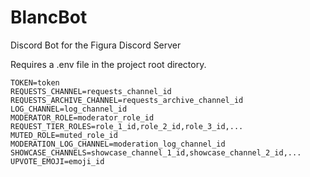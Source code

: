 # BlancBot
Discord Bot for the Figura Discord Server

Requires a .env file in the project root directory.

```
TOKEN=token
REQUESTS_CHANNEL=requests_channel_id
REQUESTS_ARCHIVE_CHANNEL=requests_archive_channel_id
LOG_CHANNEL=log_channel_id
MODERATOR_ROLE=moderator_role_id
REQUEST_TIER_ROLES=role_1_id,role_2_id,role_3_id,...
MUTED_ROLE=muted_role_id
MODERATION_LOG_CHANNEL=moderation_log_channel_id
SHOWCASE_CHANNELS=showcase_channel_1_id,showcase_channel_2_id,...
UPVOTE_EMOJI=emoji_id
```
